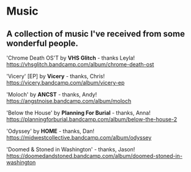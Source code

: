 # Music
## A collection of music I've received from some wonderful people.

'Chrome Death OS'T by **VHS Glitch** - thanks Leyla! 
https://vhsglitch.bandcamp.com/album/chrome-death-ost

'Vicery' [EP] by **Vicery** - thanks, Chris! 
https://vicery.bandcamp.com/album/vicery-ep

'Moloch' by **ANCST** - thanks, Andy! 
https://angstnoise.bandcamp.com/album/moloch

'Below the House' by **Planning For Burial** - thanks, Anna! 
https://planningforburial.bandcamp.com/album/below-the-house-2

'Odyssey' by **HOME** - thanks, Dan!
https://midwestcollective.bandcamp.com/album/odyssey

'Doomed & Stoned in Washington' - thanks, Jason!
https://doomedandstoned.bandcamp.com/album/doomed-stoned-in-washington


